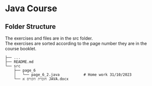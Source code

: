# Java Course

## Folder Structure

The exercises and files are in the src folder.
<br/>
The exercises are sorted according to the page number they are in the course booklet.
```
├── ...
├── README.md
└── src
    ├── page_6
    │   └── page_6_2.java           # Home work 31/10/2023
    └── חוברת הקורס א JAVA.docx
```